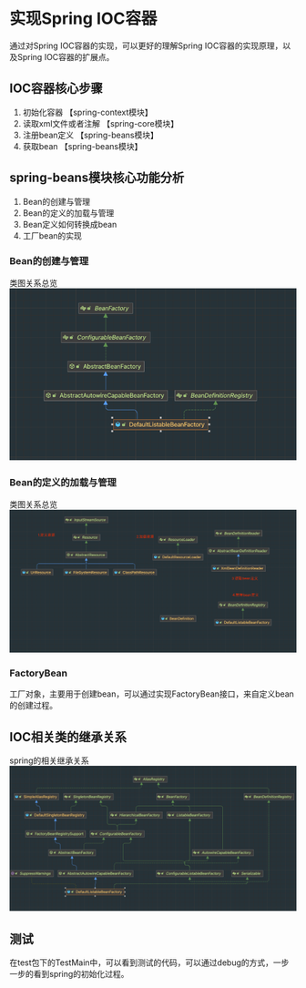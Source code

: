 # 实现Spring IOC容器
通过对Spring IOC容器的实现，可以更好的理解Spring IOC容器的实现原理，以及Spring IOC容器的扩展点。

## IOC容器核心步骤
1. 初始化容器 【spring-context模块】
2. 读取xml文件或者注解 【spring-core模块】
2. 注册bean定义 【spring-beans模块】
3. 获取bean 【spring-beans模块】

## spring-beans模块核心功能分析
1. Bean的创建与管理
2. Bean的定义的加载与管理
3. Bean定义如何转换成bean
5. 工厂bean的实现

### Bean的创建与管理
类图关系总览
![img.png](../img/beanfactory.png)

### Bean的定义的加载与管理
类图关系总览
![img.png](../img/beandefinition.png)

### FactoryBean
工厂对象，主要用于创建bean，可以通过实现FactoryBean接口，来自定义bean的创建过程。

## IOC相关类的继承关系

spring的相关继承关系
![img.png](../img/beanfactory-spring.png)

## 测试
在test包下的TestMain中，可以看到测试的代码，可以通过debug的方式，一步一步的看到spring的初始化过程。